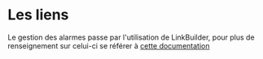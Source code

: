 # Les liens

Le gestion des alarmes passe par l'utilisation de LinkBuilder, pour plus de renseignement sur celui-ci se référer à [cette documentation](../linkbuilder/Utilisation.md)
